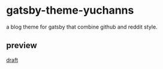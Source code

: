 # gatsby-theme-yuchanns
a blog theme for gatsby that combine github and reddit style.

## preview
[draft](https://yuchanns.github.io/frontend-misc/react.html)
